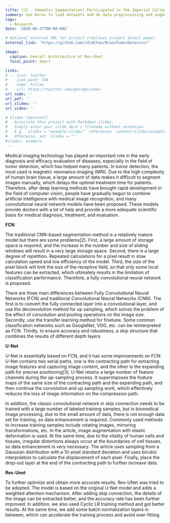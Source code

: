 ```yaml
---
title: (CV - Semantic Segmentation) Participated in the Imperial College of Science and Technology’s Data Science Summer School, complete a brain tumor segmentation task using U-Net.
summary: Use Keras to load datasets and do data preprocessing and augmentation on images, build U-Net, Res-UNet and U^2-Net networks, optimize using the dice loss.
tags:
  - Research
date: '2020-08-27T00:00:00Z'

# Optional external URL for project (replaces project detail page).
external_link: 'https://github.com/ididChan/BrainTumorDetector/'

image:
  caption: Overall Architecture of Res-Unet
  focal_point: Smart

links:
#  - icon: twitter
#    icon_pack: fab
#    name: Follow
#    url: https://twitter.com/georgecushen
url_code: ''
url_pdf: ''
url_slides: ''
url_video: ''

# Slides (optional).
#   Associate this project with Markdown slides.
#   Simply enter your slide deck's filename without extension.
#   E.g. `slides = "example-slides"` references `content/slides/example-slides.md`.
#   Otherwise, set `slides = ""`.
#slides: example
---
```


Medical imaging technology has played an important role in the early diagnosis
and efficacy evaluation of diseases, especially in the field of tumor detection, which
has helped many patients. In tumor detection, the most used is magnetic resonance
imaging (MRI). Due to the high complexity of human brain tissue, a large amount of
data makes it difficult to segment images manually, which delays the optimal treatment
time for patients. Therefore, after deep learning methods have brought rapid
development in the field of computer vision, people have gradually begun to combine
artificial intelligence with medical image recognition, and many convolutional neural
network models have been proposed. These models provide doctors with a lot of help
and provide a more adequate scientific basis for medical diagnosis, treatment, and evaluation.

**FCN**

The traditional CNN-based segmentation method is a relatively mature model but
there are some problems[2]. First, a large amount of storage space is required, and the
increase in the number and size of sliding windows will result in a very large storage
space. Second, there is a large degree of repetition. Repeated calculations for a pixel
result in slow calculation speed and low efficiency of the model. Third, the size of the
pixel block will limit the size of the receptive field, so that only some local features can
be extracted, which ultimately results in the limitation of classification performance.
Therefore, a fully convolutional neural network is proposed.

There are three main differences between Fully Convolutional Neural Networks
(FCN) and traditional Convolutional Neural Networks (CNN).
The first is to convert the fully connected layer into a convolutional layer, and use
the deconvolution method for up sampling, which solves the problem of the effect of
convolution and pooling operations on the image size.
Secondly, use the transfer learning method for finetune. Some common classification
networks such as GoogleNet, VGG, etc. can be reinterpreted as FCN.
Thirdly, to ensure accuracy and robustness, a skip structure that combines the results
of different depth layers.

**U-Net**

U-Net is essentially based on FCN, and it has some improvements on FCN. U-Net
contains two serial paths, one is the contracting path for extracting image features and
capturing image content, and the other is the expanding path for precise positioning[3].
U-Net retains a large number of feature channels during the up-sampling process. It
superimposes the feature maps of the same size of the contracting path and the expanding
path, and then continue the convolution and up sampling work, which effectively
reduces the loss of image information on the compression path.

In addition, the classic convolutional network in skip connection needs to be trained
with a large number of labeled training samples, but in biomedical image processing,
due to the small amount of data, there is not enough data set for training, so data enhancement
is required. Commonly used methods to increase training samples include
rotating images, mirroring transformations, etc. In the article, image augmentation
with elastic deformation is used. At the same time, due to the vitality of human cells
and tissues, irregular distortions always occur at the boundaries of cell tissues, so data
enhancement is very necessary. The article uses sampling from a Gaussian distribution
with a 10-pixel standard deviation and uses bicubic interpolation to calculate the displacement
of each pixel. Finally, place the drop-out layer at the end of the contracting
path to further increase data.

**Res-Unet**

To further optimize and obtain more accurate results, Res-UNet was tried to be
adopted. The model is based on the original U-Net model and adds a weighted attention
mechanism. After adding skip connection, the details of the image can be
extracted better, and the accuracy rate has been further improved. In addition, we also
used Cyclic LR training method and got better results. At the same time, we add
some batch normalization layers in between, which can accelerate the training process
and avoid over-fitting.

